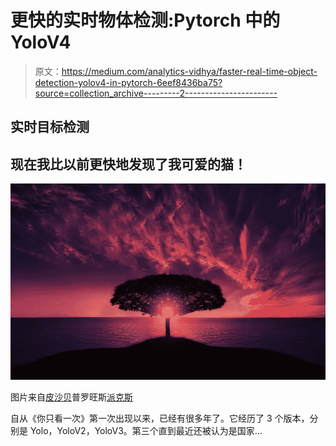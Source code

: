 # 更快的实时物体检测:Pytorch 中的 YoloV4

> 原文：<https://medium.com/analytics-vidhya/faster-real-time-object-detection-yolov4-in-pytorch-6eef8436ba75?source=collection_archive---------2----------------------->

## 实时目标检测

## 现在我比以前更快地发现了我可爱的猫！

![](img/034ee9b7cc5edd00e77a8c35a31d8b92.png)

图片来自[皮沙贝](https://www.pexels.com/fr-fr/@pixabay?utm_content=attributionCopyText&utm_medium=referral&utm_source=pexels)普罗旺斯[派克斯](https://www.pexels.com/fr-fr/photo/arbre-aube-ciel-coucher-de-soleil-36717/?utm_content=attributionCopyText&utm_medium=referral&utm_source=pexels)

自从《你只看一次》第一次出现以来，已经有很多年了。它经历了 3 个版本，分别是 Yolo，YoloV2，YoloV3。第三个直到最近还被认为是国家…